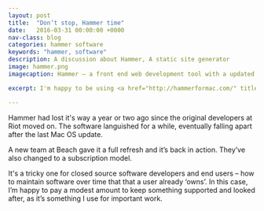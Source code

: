 ```yaml
---
layout: post
title:  "Don’t stop, Hammer time"
date:   2016-03-31 00:00:00 +0000
nav-class: blog
categories: hammer software
keywords: "hammer, software"
description: A discussion about Hammer, A static site generator
image: hammer.png
imagecaption: Hammer – a front end web development tool with a updated interface

excerpt: I'm happy to be using <a href="http://hammerformac.com/" title="Hammer for mac">Hammer</a> again. Hammer is a little front end web tool that's very suited to prototyping. It’s essentially a <a href="https://staticsitegenerators.net/" title="List of static site generators">static site generator</a> that supports html includes, variables, Sass, Markdown, and other handy stuff.

---
```


Hammer had lost it's way a year or two ago since the original developers at Riot moved on. The software languished for a while, eventually falling apart after the last Mac OS update.

A new team at Beach gave it a full refresh and it’s back in action. They’ve also changed to a subscription model.

It's a tricky one for closed source software developers and end users – how to maintain software over time that that a user already ‘owns’. In this case, I’m happy to pay a modest amount to keep something supported and looked after, as it’s something I use for important work.